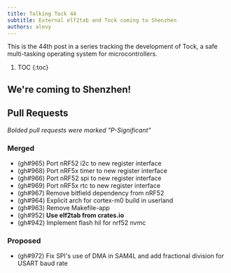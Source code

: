 ```yaml
---
title: Talking Tock 44
subtitle: External elf2tab and Tock coming to Shenzhen
authors: alevy
---
```


This is the 44th post in a series tracking the development of Tock, a safe
multi-tasking operating system for microcontrollers.

1. TOC
{:toc}

## We're coming to Shenzhen!

## Pull Requests

_Bolded pull requests were marked "P-Significant"_

### Merged

  * (gh#965) Port nRF52 i2c to new register interface
  * (gh#968) Port nRF5x timer to new register interface
  * (gh#966) Port nRF52 spi to new register interface
  * (gh#969) Port nRF5x rtc to new register interface
  * (gh#967) Remove bitfield dependency from nRF52
  * (gh#964) Explicit arch for cortex-m0 build in userland
  * (gh#963) Remove Makefile-app
  * (gh#952) **Use elf2tab from crates.io**
  * (gh#942) Implement flash hil for nrf52 nvmc

### Proposed

  * (gh#972) Fix SPI's use of DMA in SAM4L and add fractional division for
    USART baud rate


